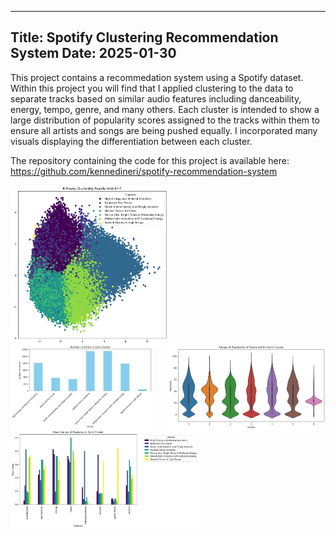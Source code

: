 -------
Title: Spotify Clustering Recommendation System
Date: 2025-01-30
-------

This project contains a recommedation system using a Spotify dataset. Within this project you will find that I applied clustering to the data to separate tracks based on similar audio features including danceability, energy, tempo, genre, and many others. Each cluster is intended to show a large distribution of popularity scores assigned to the tracks within them to ensure all artists and songs are being pushed equally. I incorporated many visuals displaying the differentiation between each cluster. 

The repository containing the code for this project is available here: https://github.com/kennedineri/spotify-recommendation-system

<div style="width: 100%;">
    <img src="https://github.com/kennedineri/spotify-recommendation-system/blob/main/cluster-images/PCA%20Clusters.png?raw=true" alt="Visualizing the clusters." style="width: 50%; float: left; margin-right: 5%;">
</div>

<div style="width: 100%;">
    <img src="https://github.com/kennedineri/spotify-recommendation-system/blob/main/cluster-images/Artists.png?raw=true" alt="Number of artisits in the displayed clusters." style="width: 45%; float: left; margin-right: 5%;">
    <img src="https://github.com/kennedineri/spotify-recommendation-system/blob/main/cluster-images/Violin%20Plot%20of%20Popularity.png?raw=true" alt="Popularity score of tracks distributed across clusters." style="width: 50%; float: right;">
</div>


<div style="width: 100%;">
    <img src="https://github.com/kennedineri/spotify-recommendation-system/blob/main/cluster-images/Audio%20Feature%20Means.png?raw=true" alt="Audio feature distribution between clusters." style="width: 60%; float: left; margin-right: 5%;">
</div>
